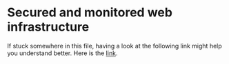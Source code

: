 <h1>Secured and monitored web infrastructure</h1>
<p>If stuck somewhere in this file, having a look at the following link might help you understand better. Here is the <a href="1-distributed_web_infrastructure.md">link</a>.</p>
